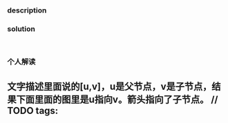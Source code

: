 ### description  
  
### solution  
```  
  
```  
  
### 个人解读  
  文字描述里面说的[u,v]，u是父节点，v是子节点，结果下面里面的图里是u指向v。箭头指向了子节点。
  // TODO 
tags:  
  -  
